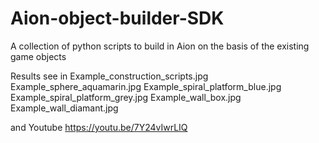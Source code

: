 # Aion-object-builder-SDK
A collection of python scripts to build in Aion on the basis of the existing game objects


Results see in 
Example_construction_scripts.jpg
Example_sphere_aquamarin.jpg
Example_spiral_platform_blue.jpg
Example_spiral_platform_grey.jpg
Example_wall_box.jpg
Example_wall_diamant.jpg

and Youtube
https://youtu.be/7Y24vIwrLIQ
